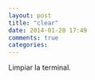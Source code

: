 ```yaml
---
layout: post
title: "clear"
date: 2014-01-28 17:49
comments: true
categories: 
---
```

Limpiar la terminal.

